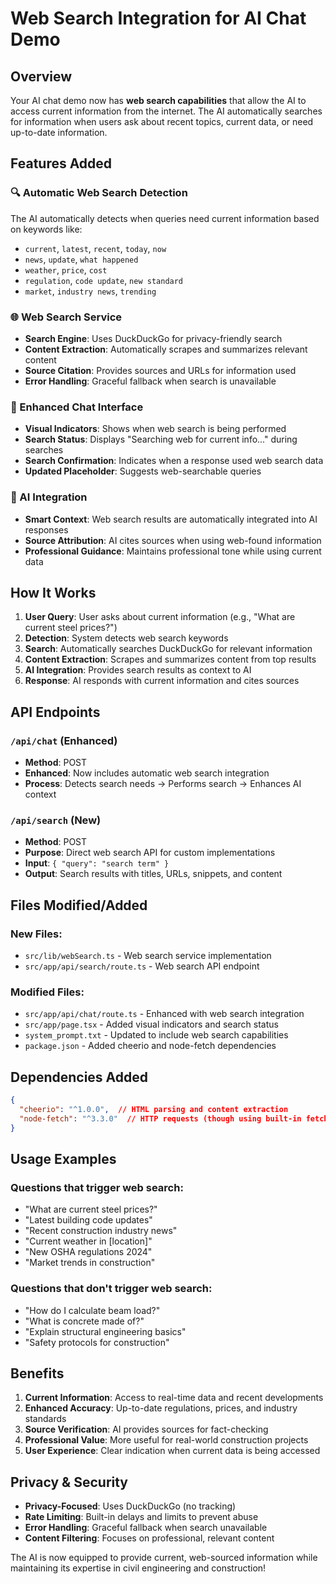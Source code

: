 # Web Search Integration for AI Chat Demo

## Overview
Your AI chat demo now has **web search capabilities** that allow the AI to access current information from the internet. The AI automatically searches for information when users ask about recent topics, current data, or need up-to-date information.

## Features Added

### 🔍 Automatic Web Search Detection
The AI automatically detects when queries need current information based on keywords like:
- `current`, `latest`, `recent`, `today`, `now`
- `news`, `update`, `what happened`
- `weather`, `price`, `cost`
- `regulation`, `code update`, `new standard`
- `market`, `industry news`, `trending`

### 🌐 Web Search Service
- **Search Engine**: Uses DuckDuckGo for privacy-friendly search
- **Content Extraction**: Automatically scrapes and summarizes relevant content
- **Source Citation**: Provides sources and URLs for information used
- **Error Handling**: Graceful fallback when search is unavailable

### 💬 Enhanced Chat Interface
- **Visual Indicators**: Shows when web search is being performed
- **Search Status**: Displays "Searching web for current info..." during searches
- **Search Confirmation**: Indicates when a response used web search data
- **Updated Placeholder**: Suggests web-searchable queries

### 🤖 AI Integration
- **Smart Context**: Web search results are automatically integrated into AI responses
- **Source Attribution**: AI cites sources when using web-found information
- **Professional Guidance**: Maintains professional tone while using current data

## How It Works

1. **User Query**: User asks about current information (e.g., "What are current steel prices?")
2. **Detection**: System detects web search keywords
3. **Search**: Automatically searches DuckDuckGo for relevant information
4. **Content Extraction**: Scrapes and summarizes content from top results
5. **AI Integration**: Provides search results as context to AI
6. **Response**: AI responds with current information and cites sources

## API Endpoints

### `/api/chat` (Enhanced)
- **Method**: POST
- **Enhanced**: Now includes automatic web search integration
- **Process**: Detects search needs → Performs search → Enhances AI context

### `/api/search` (New)
- **Method**: POST
- **Purpose**: Direct web search API for custom implementations
- **Input**: `{ "query": "search term" }`
- **Output**: Search results with titles, URLs, snippets, and content

## Files Modified/Added

### New Files:
- `src/lib/webSearch.ts` - Web search service implementation
- `src/app/api/search/route.ts` - Web search API endpoint

### Modified Files:
- `src/app/api/chat/route.ts` - Enhanced with web search integration
- `src/app/page.tsx` - Added visual indicators and search status
- `system_prompt.txt` - Updated to include web search capabilities
- `package.json` - Added cheerio and node-fetch dependencies

## Dependencies Added
```json
{
  "cheerio": "^1.0.0",  // HTML parsing and content extraction
  "node-fetch": "^3.3.0"  // HTTP requests (though using built-in fetch)
}
```

## Usage Examples

### Questions that trigger web search:
- "What are current steel prices?"
- "Latest building code updates"
- "Recent construction industry news"
- "Current weather in [location]"
- "New OSHA regulations 2024"
- "Market trends in construction"

### Questions that don't trigger web search:
- "How do I calculate beam load?"
- "What is concrete made of?"
- "Explain structural engineering basics"
- "Safety protocols for construction"

## Benefits

1. **Current Information**: Access to real-time data and recent developments
2. **Enhanced Accuracy**: Up-to-date regulations, prices, and industry standards
3. **Source Verification**: AI provides sources for fact-checking
4. **Professional Value**: More useful for real-world construction projects
5. **User Experience**: Clear indication when current data is being accessed

## Privacy & Security

- **Privacy-Focused**: Uses DuckDuckGo (no tracking)
- **Rate Limiting**: Built-in delays and limits to prevent abuse
- **Error Handling**: Graceful fallback when search unavailable
- **Content Filtering**: Focuses on professional, relevant content

The AI is now equipped to provide current, web-sourced information while maintaining its expertise in civil engineering and construction! 